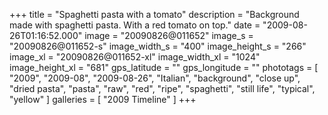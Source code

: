 +++
title = "Spaghetti pasta with a tomato"
description = "Background made with spaghetti pasta. With a red tomato on top."
date = "2009-08-26T01:16:52.000"
image = "20090826@011652"
image_s = "20090826@011652-s"
image_width_s = "400"
image_height_s = "266"
image_xl = "20090826@011652-xl"
image_width_xl = "1024"
image_height_xl = "681"
gps_latitude = ""
gps_longitude = ""
phototags = [ "2009", "2009-08", "2009-08-26", "Italian", "background", "close up", "dried pasta", "pasta", "raw", "red", "ripe", "spaghetti", "still life", "typical", "yellow" ]
galleries = [ "2009 Timeline" ]
+++
